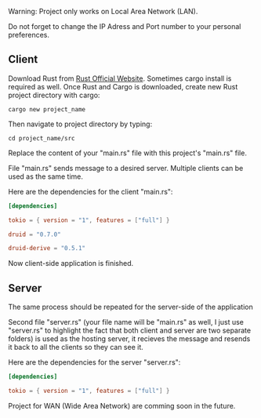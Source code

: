 Warning: Project only works on Local Area Network (LAN).

Do not forget to change the IP Adress and Port number to your personal preferences.


<h2>Client</h2>


Download Rust from [Rust Official Website](https://www.rust-lang.org/tools/install). Sometimes cargo install is required as well.
Once Rust and Cargo is downloaded, create new Rust project directory with cargo:

```console
cargo new project_name
```
Then navigate to project directory by typing:

```console
cd project_name/src
```
Replace the content of your "main.rs" file with this project's "main.rs" file.


File "main.rs" sends message to a desired server. Multiple clients can be used as the same time. 

Here are the dependencies for the client "main.rs":

```toml
[dependencies]

tokio = { version = "1", features = ["full"] }

druid = "0.7.0"

druid-derive = "0.5.1"
```
Now client-side application is finished.


<h2>Server</h2>


The same process should be repeated for the server-side of the application

Second file "server.rs" (your file name will be "main.rs" as well, I just use "server.rs" to highlight the fact that both client and server are two separate folders) is used as the hosting server, it recieves the message and resends it back to all the clients so they can see it. 

Here are the dependencies for the server "server.rs":
```toml
[dependencies]

tokio = { version = "1", features = ["full"] }
```


Project for WAN (Wide Area Network) are comming soon in the future.
